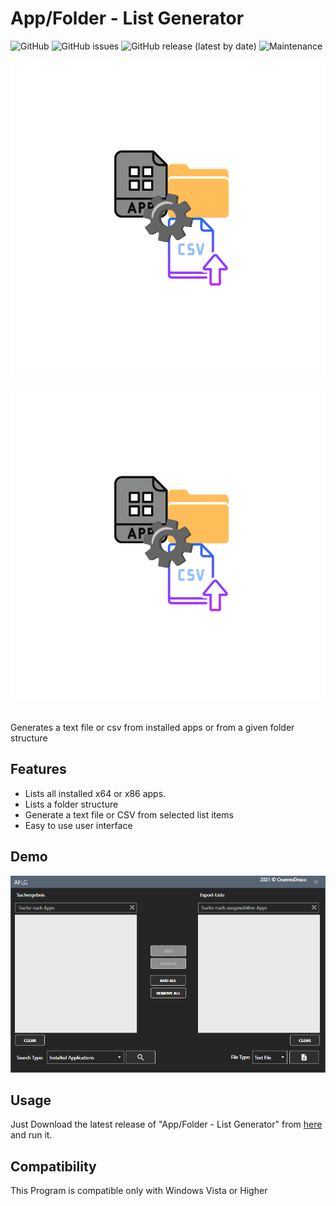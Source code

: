 # App/Folder - List Generator

![GitHub](https://img.shields.io/github/license/CruentoDraco/App-Folder-List-Generator)
![GitHub issues](https://img.shields.io/github/issues-raw/CruentoDraco/App-Folder-List-Generator)
![GitHub release (latest by date)](https://img.shields.io/github/v/release/CruentoDraco/App-Folder-List-Generator)
![Maintenance](https://img.shields.io/maintenance/yes/2021)

![alt text](https://github.com/CruentoDraco/App-Folder-List-Generator/blob/main/logo.svg?raw=true)
<p align="center">
  <img src="https://github.com/CruentoDraco/App-Folder-List-Generator/blob/main/logo.svg?raw=true" />
</p>
<br/>
Generates a text file or csv from installed apps or from a given folder structure

## Features

- Lists all installed x64 or x86 apps.
- Lists a folder structure
- Generate a text file or CSV from selected list items
- Easy to use user interface

## Demo

![alt text](https://github.com/CruentoDraco/App-Folder-List-Generator/blob/main/usage.png?raw=true)

## Usage

Just Download the latest release of "App/Folder - List Generator" from [here](https://github.com/CruentoDraco/App-Folder-List-Generator/releases/latest) and run it.

## Compatibility

This Program is compatible only with Windows Vista or Higher